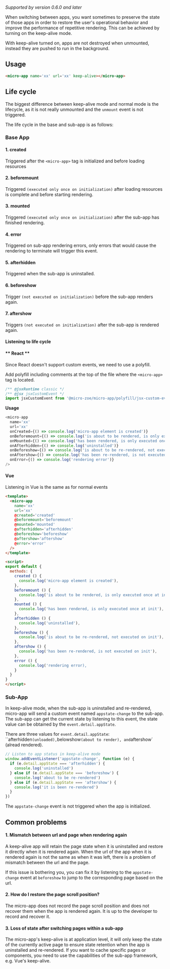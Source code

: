 *Supported by version 0.6.0 and later*

When switching between apps, you want sometimes to preserve the state of those apps in order to restore the user's operational behavior and improve the performance of repetitive rendering.
This can be achieved by turning on the keep-alive mode.

With keep-alive turned on, apps are not destroyed when unmounted, instead they are pushed to run in the background.

## Usage
```html
<micro-app name='xx' url='xx' keep-alive></micro-app>
```

## Life cycle
The biggest difference between keep-alive mode and normal mode is the lifecycle, as it is not really unmounted and the `unmount` event is not triggered.

The life cycle in the base and sub-app is as follows:

### Base App

#### 1. created
Triggered after the `<micro-app>` tag is initialized and before loading resources

#### 2. beforemount
Triggered `(executed only once on initialization)` after loading resources is complete and before starting rendering.

#### 3. mounted
Triggered `(executed only once on initialization)` after the sub-app has finished rendering.

#### 4. error
Triggered on sub-app rendering errors, only errors that would cause the rendering to terminate will trigger this event.

#### 5. afterhidden
Triggered when the sub-app is uninstalled.

#### 6. beforeshow
Trigger `(not executed on initialization)` before the sub-app renders again.

#### 7. aftershow
Triggers `(not executed on initialization)` after the sub-app is rendered again.


#### Listening to life cycle
<!-- tabs:start -->

#### ** React **
Since React doesn't support custom events, we need to use a polyfill.

Add polyfill including comments at the top of the file where the `<micro-app>` tag is located.
```js
/** @jsxRuntime classic */
/** @jsx jsxCustomEvent */
import jsxCustomEvent from '@micro-zoe/micro-app/polyfill/jsx-custom-event'
```

**Usage**
```js
<micro-app
  name='xx'
  url='xx'
  onCreated={() => console.log('micro-app element is created')}
  onBeforemount={() => console.log('is about to be rendered, is only executed once at init')}
  onMounted={() => console.log('has been rendered, is only executed once at init')}
  onAfterhidden={() => console.log('uninstalled')}
  onBeforeshow={() => console.log('is about to be re-rendered, not executed on init')}
  onAftershow={() => console.log('has been re-rendered, is not executed on init')}
  onError={() => console.log('rendering error')}
/>
```

#### **Vue**
Listening in Vue is the same as for normal events
```html
<template>
  <micro-app
    name='xx'
    url='xx'
    @created='created'
    @beforemount='beforemount'
    @mounted='mounted'
    @afterhidden='afterhidden'
    @beforeshow='beforeshow'
    @aftershow='aftershow'
    @error='error'
  />
</template>

<script>
export default {
  methods: {
    created () {
      console.log('micro-app element is created'),
    },
    beforemount () {
      console.log('is about to be rendered, is only executed once at init'),
    },
    mounted () {
      console.log('has been rendered, is only executed once at init'),
    },
    afterhidden () {
      console.log('uninstalled'),
    },
    beforeshow () {
      console.log('is about to be re-rendered, not executed on init'),
    },
    aftershow () {
      console.log('has been re-rendered, is not executed on init'),
    },
    error () {
      console.log('rendering error),
    }
  }
}
</script>
```
<!-- tabs:end -->

### Sub-App
In keep-alive mode, when the sub-app is uninstalled and re-rendered, micro-app will send a custom event named `appstate-change` to the sub-app.
The sub-app can get the current state by listening to this event, the state value can be obtained by the `event.detail.appState`.

There are three values for `event.detail.appState`: ``afterhidden` (unloaded), `belowshow` (about to render), and `aftershow` (alread rendered).

```js
// Listen to app status in keep-alive mode
window.addEventListener('appstate-change', function (e) {
  if (e.detail.appState === 'afterhidden') {
    console.log('uninstalled')
  } else if (e.detail.appState === 'beforeshow') {
    console.log('about to be re-rendered')
  } else if (e.detail.appState === 'aftershow') {
    console.log('it is been re-rendered')
  }
})
```

The `appstate-change` event is not triggered when the app is initialized.


## Common problems
#### 1. Mismatch between url and page when rendering again
A keep-alive app will retain the page state when it is uninstalled and restore it directly when it is rendered again.
When the url of the app when it is rendered again is not the same as when it was left, there is a problem of mismatch between the url and the page.

If this issue is bothering you, you can fix it by listening to the `appstate-change` event at `beforeshow` to jump to the corresponding page based on the url.

#### 2. How do I restore the page scroll position?
The micro-app does not record the page scroll position and does not recover them when the app is rendered again. It is up to the developer to record and recover it.

#### 3. Loss of state after switching pages within a sub-app
The micro-app's keep-alive is at application level, it will only keep the state of the currently active page to ensure state retention when the app is uninstalled and re-rendered.
If you want to cache specific pages or components, you need to use the capabilities of the sub-app framework, e.g. Vue's keep-alive.
